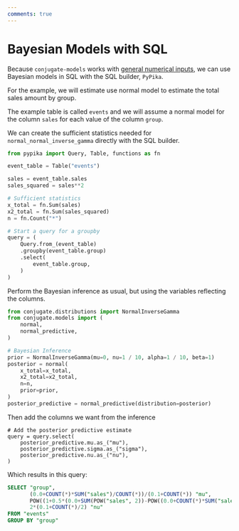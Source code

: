 ```yaml
---
comments: true
---
```

# Bayesian Models with SQL

Because `conjugate-models` works with [general numerical inputs](generalized-inputs.md), we can use Bayesian models in SQL
with the SQL builder, `PyPika`.

For the example, we will estimate use normal model to estimate the
total sales amount by group.

The example table is called `events` and we will assume a normal model for the
column `sales` for each value of the column `group`.

We can create the sufficient statistics needed for `normal_normal_inverse_gamma`
directly with the SQL builder.


```python
from pypika import Query, Table, functions as fn

event_table = Table("events")

sales = event_table.sales
sales_squared = sales**2

# Sufficient statistics
x_total = fn.Sum(sales)
x2_total = fn.Sum(sales_squared)
n = fn.Count("*")

# Start a query for a groupby
query = (
    Query.from_(event_table)
    .groupby(event_table.group)
    .select(
        event_table.group,
    )
)
```

Perform the Bayesian inference as usual, but using the variables reflecting
the columns.

```python
from conjugate.distributions import NormalInverseGamma
from conjugate.models import (
    normal,
    normal_predictive,
)

# Bayesian Inference
prior = NormalInverseGamma(mu=0, nu=1 / 10, alpha=1 / 10, beta=1)
posterior = normal(
    x_total=x_total,
    x2_total=x2_total,
    n=n,
    prior=prior,
)
posterior_predictive = normal_predictive(distribution=posterior)
```

Then add the columns we want from the inference

```
# Add the posterior predictive estimate
query = query.select(
    posterior_predictive.mu.as_("mu"),
    posterior_predictive.sigma.as_("sigma"),
    posterior_predictive.nu.as_("nu"),
)
```

Which results in this query:

```sql
SELECT "group",
       (0.0+COUNT(*)*SUM("sales")/COUNT(*))/(0.1+COUNT(*)) "mu",
       POW((1+0.5*(0.0+SUM(POW("sales", 2))-POW((0.0+COUNT(*)*SUM("sales")/COUNT(*))/(0.1+COUNT(*)), 2)*(0.1+COUNT(*))))*(0.1+COUNT(*)+1)/((0.1+COUNT(*))*(0.1+COUNT(*)/2)), 0.5) "sigma",
       2*(0.1+COUNT(*)/2) "nu"
FROM "events"
GROUP BY "group"
```

